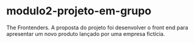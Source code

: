 # modulo2-projeto-em-grupo
The Frontenders. A proposta do projeto foi desenvolver o front end para apresentar um novo produto lançado por uma empresa fictícia.
